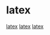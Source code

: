 # latex

[latex](https://github.com/Hedgehog-Computing/hedgehog-lab)
[latex](https://github.com/xu-cheng/latex-action)
[latex](https://github.com/aslushnikov/latex-online)
